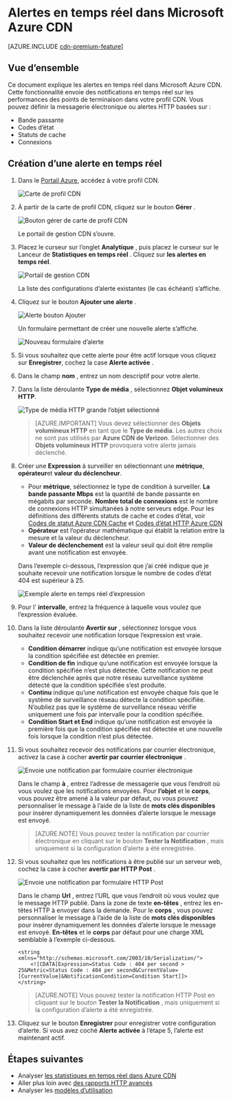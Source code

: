 <properties
    pageTitle="Alertes en temps réel Azure CDN | Microsoft Azure"
    description="Alertes en temps réel dans Microsoft Azure CDN. Alertes en temps réel fournissent des notifications concernant les performances des points de terminaison dans votre profil CDN."
    services="cdn"
    documentationCenter=""
    authors="camsoper"
    manager="erikre"
    editor=""/>

<tags
    ms.service="cdn"
    ms.workload="tbd"
    ms.tgt_pltfrm="na"
    ms.devlang="na"
    ms.topic="article"
    ms.date="07/12/2016"
    ms.author="casoper"/>

# <a name="real-time-alerts-in-microsoft-azure-cdn"></a>Alertes en temps réel dans Microsoft Azure CDN

[AZURE.INCLUDE [cdn-premium-feature](../../includes/cdn-premium-feature.md)]


## <a name="overview"></a>Vue d’ensemble

Ce document explique les alertes en temps réel dans Microsoft Azure CDN. Cette fonctionnalité envoie des notifications en temps réel sur les performances des points de terminaison dans votre profil CDN.  Vous pouvez définir la messagerie électronique ou alertes HTTP basées sur :

* Bande passante
* Codes d’état
* Statuts de cache
* Connexions

## <a name="creating-a-real-time-alert"></a>Création d’une alerte en temps réel

1. Dans le [Portail Azure](https://portal.azure.com), accédez à votre profil CDN.

    ![Carte de profil CDN](./media/cdn-real-time-alerts/cdn-profile-blade.png)

2. À partir de la carte de profil CDN, cliquez sur le bouton **Gérer** .

    ![Bouton gérer de carte de profil CDN](./media/cdn-real-time-alerts/cdn-manage-btn.png)

    Le portail de gestion CDN s’ouvre.

3. Placez le curseur sur l’onglet **Analytique** , puis placez le curseur sur le Lanceur de **Statistiques en temps réel** .  Cliquez sur **les alertes en temps réel**.

    ![Portail de gestion CDN](./media/cdn-real-time-alerts/cdn-premium-portal.png)

    La liste des configurations d’alerte existantes (le cas échéant) s’affiche.

4. Cliquez sur le bouton **Ajouter une alerte** .

    ![Alerte bouton Ajouter](./media/cdn-real-time-alerts/cdn-add-alert.png)

    Un formulaire permettant de créer une nouvelle alerte s’affiche.

    ![Nouveau formulaire d’alerte](./media/cdn-real-time-alerts/cdn-new-alert.png)

5. Si vous souhaitez que cette alerte pour être actif lorsque vous cliquez sur **Enregistrer**, cochez la case **Alerte activée** .

6. Dans le champ **nom** , entrez un nom descriptif pour votre alerte.

7. Dans la liste déroulante **Type de média** , sélectionnez **Objet volumineux HTTP**.

    ![Type de média HTTP grande l’objet sélectionné](./media/cdn-real-time-alerts/cdn-http-large.png)

    > [AZURE.IMPORTANT] Vous devez sélectionner des **Objets volumineux HTTP** en tant que le **Type de média**.  Les autres choix ne sont pas utilisés par **Azure CDN de Verizon**.  Sélectionner des **Objets volumineux HTTP** provoquera votre alerte jamais déclenché.

8. Créer une **Expression** à surveiller en sélectionnant une **métrique**, **opérateur**et **valeur du déclencheur**.

    - Pour **métrique**, sélectionnez le type de condition à surveiller.  **La bande passante Mbps** est la quantité de bande passante en mégabits par seconde.  **Nombre total de connexions** est le nombre de connexions HTTP simultanées à notre serveurs edge.  Pour les définitions des différents statuts de cache et codes d’état, voir [Codes de statut Azure CDN Cache](https://msdn.microsoft.com/library/mt759237.aspx) et [Codes d’état HTTP Azure CDN](https://msdn.microsoft.com/library/mt759238.aspx)
    - **Opérateur** est l’opérateur mathématique qui établit la relation entre la mesure et la valeur du déclencheur.
    - **Valeur de déclenchement** est la valeur seuil qui doit être remplie avant une notification est envoyée.

    Dans l’exemple ci-dessous, l’expression que j’ai créé indique que je souhaite recevoir une notification lorsque le nombre de codes d’état 404 est supérieur à 25.

    ![Exemple alerte en temps réel d’expression](./media/cdn-real-time-alerts/cdn-expression.png)

9. Pour l' **intervalle**, entrez la fréquence à laquelle vous voulez que l’expression évaluée.

10. Dans la liste déroulante **Avertir sur** , sélectionnez lorsque vous souhaitez recevoir une notification lorsque l’expression est vraie.
    
    - **Condition démarrer** indique qu’une notification est envoyée lorsque la condition spécifiée est détectée en premier.
    - **Condition de fin** indique qu’une notification est envoyée lorsque la condition spécifiée n’est plus détectée. Cette notification ne peut être déclenchée après que notre réseau surveillance système détecté que la condition spécifiée s’est produite.
    - **Continu** indique qu’une notification est envoyée chaque fois que le système de surveillance réseau détecte la condition spécifiée. N’oubliez pas que le système de surveillance réseau vérifie uniquement une fois par intervalle pour la condition spécifiée.
    - **Condition Start et End** indique qu’une notification est envoyée la première fois que la condition spécifiée est détectée et une nouvelle fois lorsque la condition n’est plus détectée.

11. Si vous souhaitez recevoir des notifications par courrier électronique, activez la case à cocher **avertir par courrier électronique** .  

    ![Envoie une notification par formulaire courrier électronique](./media/cdn-real-time-alerts/cdn-notify-email.png)
    
    Dans le champ **à** , entrez l’adresse de messagerie que vous l’endroit où vous voulez que les notifications envoyées. Pour **l’objet** et le **corps**, vous pouvez être amené à la valeur par défaut, ou vous pouvez personnaliser le message à l’aide de la liste de **mots clés disponibles** pour insérer dynamiquement les données d’alerte lorsque le message est envoyé.

    > [AZURE.NOTE] Vous pouvez tester la notification par courrier électronique en cliquant sur le bouton **Tester la Notification** , mais uniquement si la configuration d’alerte a été enregistrée.

12. Si vous souhaitez que les notifications à être publié sur un serveur web, cochez la case à cocher **avertir par HTTP Post** .

    ![Envoie une notification par formulaire HTTP Post](./media/cdn-real-time-alerts/cdn-notify-http.png)

    Dans le champ **Url** , entrez l’URL que vous l’endroit où vous voulez que le message HTTP publié. Dans la zone de texte **en-têtes** , entrez les en-têtes HTTP à envoyer dans la demande.  Pour le **corps** , vous pouvez personnaliser le message à l’aide de la liste de **mots clés disponibles** pour insérer dynamiquement les données d’alerte lorsque le message est envoyé.  **En-têtes** et le **corps** par défaut pour une charge XML semblable à l’exemple ci-dessous.

    ```
    <string xmlns="http://schemas.microsoft.com/2003/10/Serialization/">
        <![CDATA[Expression=Status Code : 404 per second > 25&Metric=Status Code : 404 per second&CurrentValue=[CurrentValue]&NotificationCondition=Condition Start]]>
    </string>
    ```

    > [AZURE.NOTE] Vous pouvez tester la notification HTTP Post en cliquant sur le bouton **Tester la Notification** , mais uniquement si la configuration d’alerte a été enregistrée.

13. Cliquez sur le bouton **Enregistrer** pour enregistrer votre configuration d’alerte.  Si vous avez coché **Alerte activée** à l’étape 5, l’alerte est maintenant actif.

## <a name="next-steps"></a>Étapes suivantes

- Analyser [les statistiques en temps réel dans Azure CDN](cdn-real-time-stats.md)
- Aller plus loin avec [des rapports HTTP avancés](cdn-advanced-http-reports.md)
- Analyser les [modèles d’utilisation](cdn-analyze-usage-patterns.md)

